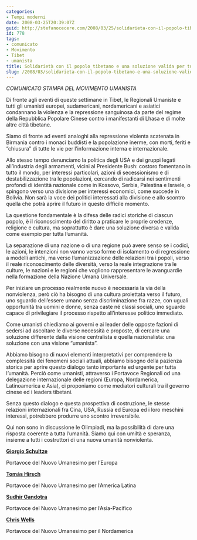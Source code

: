 ```yaml
---
categories:
- Tempi moderni
date: 2008-03-25T20:39:07Z
guid: http://stefanocecere.com/2008/03/25/solidarieta-con-il-popolo-tibetano-e-una-soluzione-valida-per-tutta-l%e2%80%99umanita/
id: 778
tags:
- comunicato
- Movimento
- Tibet
- umanista
title: Solidarietà con il popolo tibetano e una soluzione valida per tutta l’umanità
slug: /2008/03/solidarieta-con-il-popolo-tibetano-e-una-soluzione-valida-per-tutta-lumanita/
---
```


_COMUNICATO STAMPA DEL MOVIMENTO UMANISTA_

Di fronte agli eventi di queste settimane in Tibet, le Regionali Umaniste e tutti gli umanisti europei, sudamericani, nordamericani e asiatici condannano la violenza e la repressione sanguinosa da parte del regime della Repubblica Popolare Cinese contro i manifestanti di Lhasa e di molte altre città tibetane.

Siamo di fronte ad eventi analoghi alla repressione violenta scatenata in Birmania contro i monaci buddisti e la popolazione inerme, con morti, feriti e “chiusura” di tutte le vie per l’informazione interna e internazionale.

Allo stesso tempo denunciamo la politica degli USA e dei gruppi legati all’industria degli armamenti, vicini al Presidente Bush: costoro fomentano in tutto il mondo, per interessi particolari, azioni di secessionismo e di destabilizzazione tra le popolazioni, cercando di radicarsi nei sentimenti profondi di identità nazionale come in Kossovo, Serbia, Palestina e Israele, o spingono verso una divisione per interessi economici, come succede in Bolivia. Non sarà la voce dei politici interessati alla divisione e allo scontro quella che potrà aprire il futuro in questo difficile momento.

La questione fondamentale è la difesa delle radici storiche di ciascun popolo, è il riconoscimento del diritto a praticare le proprie credenze, religione e cultura, ma soprattutto è dare una soluzione diversa e valida come esempio per tutta l’umanità.

La separazione di una nazione o di una regione può avere senso se i codici, le azioni, le intenzioni non vanno verso forme di isolamento o di regressione a modelli antichi, ma verso l’umanizzazione delle relazioni tra i popoli, verso il reale riconoscimento delle diversità, verso la reale integrazione tra le culture, le nazioni e le regioni che vogliono rappresentare le avanguardie nella formazione della Nazione Umana Universale.

Per iniziare un processo realmente nuovo è necessaria la via della nonviolenza, però ciò ha bisogno di una cultura proiettata verso il futuro, uno sguardo dell’essere umano senza discriminazione fra razze, con uguali opportunità tra uomini e donne, senza caste né classi sociali, uno sguardo capace di privilegiare il processo rispetto all’interesse politico immediato.

Come umanisti chiediamo ai governi e ai leader delle opposte fazioni di sedersi ad ascoltare le diverse necessità e proposte, di cercare una soluzione differente dalla visione centralista e quella nazionalista: una soluzione con una visione “umanista”.

Abbiamo bisogno di nuovi elementi interpretativi per comprendere la complessità dei fenomeni sociali attuali, abbiamo bisogno della pazienza storica per aprire questo dialogo tanto importante ed urgente per tutta l’umanità. Perciò come umanisti, attraverso i Portavoce Regionali od una delegazione internazionale delle regioni (Europa, Nordamerica, Latinoamerica e Asia), ci proponiamo come mediatori culturali tra il governo cinese ed i leaders tibetani.

Senza questo dialogo e questa prospettiva di costruzione, le stesse relazioni internazionali fra Cina, USA, Russia ed Europa ed i loro meschini interessi, potrebbero produrre uno scontro irreversibile.

Qui non sono in discussione le Olimpiadi, ma la possibilità di dare una risposta coerente a tutta l’umanità. Siamo qui con umiltà e speranza, insieme a tutti i costruttori di una nuova umanità nonviolenta.

**[Giorgio Schultze](http://www.giorgioschultze.eu/?lang=ita)**
  
Portavoce del Nuovo Umanesimo per l’Europa
  
**[Tomás Hirsch](http://www.tomashirsch.org/)**
  
Portavoce del Nuovo Umanesimo per l’America Latina
  
**[Sudhir Gandotra](http://www.aphumanistforum.org/)**
  
Portavoce del Nuovo Umanesimo per l’Asia-Pacifico
  
**[Chris Wells](http://chriswells.humanism.org/)**
  
Portavoce del Nuovo Umanesimo per il Nordamerica